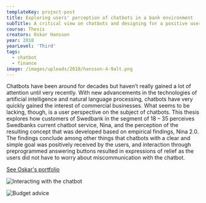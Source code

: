 ```yaml
---
templateKey: project-post
title: Exploring users' perception of chatbots in a bank environment
subTitle: A critical view on chatbots and designing for a positive user experience
course: Thesis
creators: Oskar Hansson
year: 2018
yearLevel: 'Third'
tags:
  - chatbot
  - finance
image: /images/uploads/2018/hansson-4-9alt.png
---
```


Chatbots have been around for decades but haven’t really gained a lot of attention until very recently. With new advancements in the technologies of artificial intelligence and natural language processing, chatbots have very quickly gained the interest of commercial businesses. What seems to be lacking, though, is a user perspective on the subject of chatbots. This thesis explores how customers of Swedbank in the segment of 18 – 35 perceives Swedbanks current chatbot service, Nina, and the perception of the resulting concept that was developed based on empirical findings, Nina 2.0. The findings conclude among other things that chatbots with a clear and simple goal was positively received by the users, and interaction through preprogrammed answering buttons resulted in expressions of relief as the users did not have to worry about miscommunication with the chatbot.

<a class="button" href="https://oskarbhansson.nu/">See Oskar's portfolio</a>

![Interacting with the chatbot](/images/uploads/2018/hansson-1.jpg 'Interacting with the chatbot')

![Budget advice](/images/uploads/2018/hansson-2.jpg 'Budget advice')
